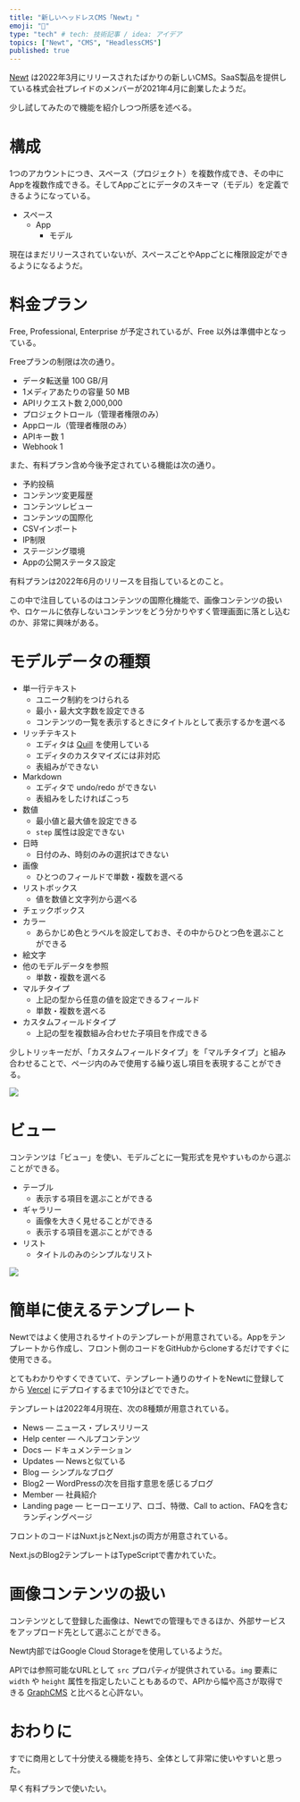 ```yaml
---
title: "新しいヘッドレスCMS「Newt」"
emoji: "🥚"
type: "tech" # tech: 技術記事 / idea: アイデア
topics: ["Newt", "CMS", "HeadlessCMS"]
published: true
---
```


[Newt](https://www.newt.so/) は2022年3月にリリースされたばかりの新しいCMS。SaaS製品を提供している株式会社プレイドのメンバーが2021年4月に創業したようだ。

少し試してみたので機能を紹介しつつ所感を述べる。

# 構成

1つのアカウントにつき、スペース（プロジェクト）を複数作成でき、その中にAppを複数作成できる。そしてAppごとにデータのスキーマ（モデル）を定義できるようになっている。

- スペース
	- App
		- モデル

現在はまだリリースされていないが、スペースごとやAppごとに権限設定ができるようになるようだ。

# 料金プラン

Free, Professional, Enterprise が予定されているが、Free 以外は準備中となっている。

Freeプランの制限は次の通り。

- データ転送量 100 GB/月
- 1メディアあたりの容量 50 MB
- APIリクエスト数 2,000,000
- プロジェクトロール（管理者権限のみ）
- Appロール（管理者権限のみ）
- APIキー数 1
- Webhook 1

また、有料プラン含め今後予定されている機能は次の通り。

- 予約投稿
- コンテンツ変更履歴
- コンテンツレビュー
- コンテンツの国際化
- CSVインポート
- IP制限
- ステージング環境
- Appの公開ステータス設定

有料プランは2022年6月のリリースを目指しているとのこと。

この中で注目しているのはコンテンツの国際化機能で、画像コンテンツの扱いや、ロケールに依存しないコンテンツをどう分かりやすく管理画面に落とし込むのか、非常に興味がある。

# モデルデータの種類

- 単一行テキスト
	- ユニーク制約をつけられる
	- 最小・最大文字数を設定できる
	- コンテンツの一覧を表示するときにタイトルとして表示するかを選べる
- リッチテキスト
	- エディタは [Quill](https://quilljs.com/) を使用している
	- エディタのカスタマイズには非対応
	- 表組みができない
- Markdown
	- エディタで undo/redo ができない
	- 表組みをしたければこっち
- 数値
	- 最小値と最大値を設定できる
	- `step` 属性は設定できない
- 日時
	- 日付のみ、時刻のみの選択はできない
- 画像
	- ひとつのフィールドで単数・複数を選べる
- リストボックス
	- 値を数値と文字列から選べる
- チェックボックス
- カラー
	- あらかじめ色とラベルを設定しておき、その中からひとつ色を選ぶことができる
- 絵文字
- 他のモデルデータを参照
	- 単数・複数を選べる
- マルチタイプ
	- 上記の型から任意の値を設定できるフィールド
	- 単数・複数を選べる
- カスタムフィールドタイプ
	- 上記の型を複数組み合わせた子項目を作成できる

少しトリッキーだが、「カスタムフィールドタイプ」を「マルチタイプ」と組み合わせることで、ページ内のみで使用する繰り返し項目を表現することができる。

![](/images/newt-repeat-sections.png)

# ビュー

コンテンツは「ビュー」を使い、モデルごとに一覧形式を見やすいものから選ぶことができる。

- テーブル
	- 表示する項目を選ぶことができる
- ギャラリー
	- 画像を大きく見せることができる
	- 表示する項目を選ぶことができる
- リスト
	- タイトルのみのシンプルなリスト

![](/images/newt-view.png)

# 簡単に使えるテンプレート

Newtではよく使用されるサイトのテンプレートが用意されている。Appをテンプレートから作成し、フロント側のコードをGitHubからcloneするだけですぐに使用できる。

とてもわかりやすくできていて、テンプレート通りのサイトをNewtに登録してから [Vercel](https://vercel.com/) にデプロイするまで10分ほどでできた。

テンプレートは2022年4月現在、次の8種類が用意されている。

- News — ニュース・プレスリリース
- Help center — ヘルプコンテンツ
- Docs — ドキュメンテーション
- Updates — Newsと似ている
- Blog — シンプルなブログ
- Blog2 — WordPressの次を目指す意思を感じるブログ
- Member — 社員紹介
- Landing page — ヒーローエリア、ロゴ、特徴、Call to action、FAQを含むランディングページ

フロントのコードはNuxt.jsとNext.jsの両方が用意されている。

Next.jsのBlog2テンプレートはTypeScriptで書かれていた。

# 画像コンテンツの扱い

コンテンツとして登録した画像は、Newtでの管理もできるほか、外部サービスをアップロード先として選ぶことができる。

Newt内部ではGoogle Cloud Storageを使用しているようだ。

APIでは参照可能なURLとして `src` プロパティが提供されている。`img` 要素に `width` や `height` 属性を指定したいこともあるので、APIから幅や高さが取得できる [GraphCMS](https://graphcms.com/) と比べると心許ない。

# おわりに

すでに商用として十分使える機能を持ち、全体として非常に使いやすいと思った。

早く有料プランで使いたい。
